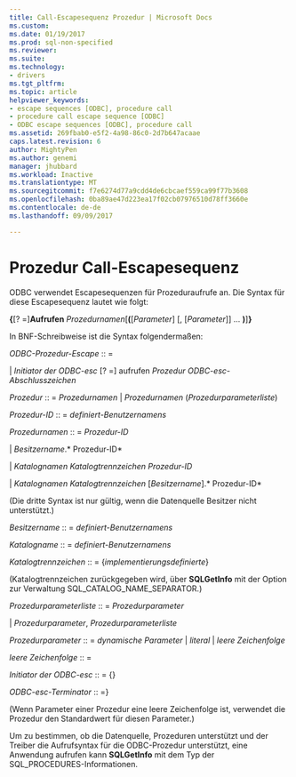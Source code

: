 ```yaml
---
title: Call-Escapesequenz Prozedur | Microsoft Docs
ms.custom: 
ms.date: 01/19/2017
ms.prod: sql-non-specified
ms.reviewer: 
ms.suite: 
ms.technology:
- drivers
ms.tgt_pltfrm: 
ms.topic: article
helpviewer_keywords:
- escape sequences [ODBC], procedure call
- procedure call escape sequence [ODBC]
- ODBC escape sequences [ODBC], procedure call
ms.assetid: 269fbab0-e5f2-4a98-86c0-2d7b647acaae
caps.latest.revision: 6
author: MightyPen
ms.author: genemi
manager: jhubbard
ms.workload: Inactive
ms.translationtype: MT
ms.sourcegitcommit: f7e6274d77a9cdd4de6cbcaef559ca99f77b3608
ms.openlocfilehash: 0ba89ae47d223ea17f02cb07976510d78ff3660e
ms.contentlocale: de-de
ms.lasthandoff: 09/09/2017

---
```

# <a name="procedure-call-escape-sequence"></a>Prozedur Call-Escapesequenz
ODBC verwendet Escapesequenzen für Prozeduraufrufe an. Die Syntax für diese Escapesequenz lautet wie folgt:  
  
 **{**[? =]**Aufrufen** *Prozedurnamen*[**(**[*Parameter*] [, [*Parameter*]] ... **)**]**}**  
  
 In BNF-Schreibweise ist die Syntax folgendermaßen:  
  
 *ODBC-Prozedur-Escape* :: =  
  
 &#124; *Initiator der ODBC-esc* [? =] aufrufen *Prozedur ODBC-esc-Abschlusszeichen*  
  
 *Prozedur* :: = *Prozedurnamen* &#124; *Prozedurnamen* (*Prozedurparameterliste*)  
  
 *Prozedur-ID* :: = *definiert-Benutzernamens*  
  
 *Prozedurnamen* :: = *Prozedur-ID*  
  
 &#124; *Besitzername*.* Prozedur-ID*  
  
 &#124; *Katalognamen Katalogtrennzeichen* *Prozedur-ID*  
  
 &#124; *Katalognamen Katalogtrennzeichen* [*Besitzername*].* Prozedur-ID*  
  
 (Die dritte Syntax ist nur gültig, wenn die Datenquelle Besitzer nicht unterstützt.)  
  
 *Besitzername* :: = *definiert-Benutzernamens*  
  
 *Katalogname* :: = *definiert-Benutzernamens*  
  
 *Katalogtrennzeichen* :: = {*implementierungsdefinierte*}  
  
 (Katalogtrennzeichen zurückgegeben wird, über **SQLGetInfo** mit der Option zur Verwaltung SQL_CATALOG_NAME_SEPARATOR.)  
  
 *Prozedurparameterliste* :: = *Prozedurparameter*  
  
 &#124; *Prozedurparameter*, *Prozedurparameterliste*  
  
 *Prozedurparameter* :: = *dynamische Parameter* &#124; *literal* &#124; *leere Zeichenfolge*  
  
 *leere Zeichenfolge* :: =  
  
 *Initiator der ODBC-esc* :: = {}  
  
 *ODBC-esc-Terminator* :: =}  
  
 (Wenn Parameter einer Prozedur eine leere Zeichenfolge ist, verwendet die Prozedur den Standardwert für diesen Parameter.)  
  
 Um zu bestimmen, ob die Datenquelle, Prozeduren unterstützt und der Treiber die Aufrufsyntax für die ODBC-Prozedur unterstützt, eine Anwendung aufrufen kann **SQLGetInfo** mit dem Typ der SQL_PROCEDURES-Informationen.

